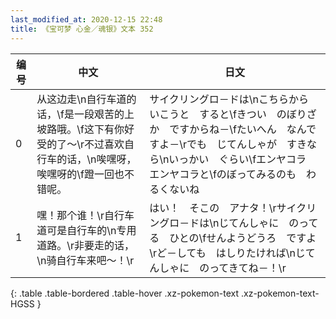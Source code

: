 ```yaml
---
last_modified_at: 2020-12-15 22:48
title: 《宝可梦 心金／魂银》文本 352
---
```

| 编号 | 中文 | 日文 |
| ---- | ---- | ---- |
| 0 | 从这边走\n自行车道的话，\f是一段艰苦的上坡路哦。\f这下有你好受的了～\r不过喜欢自行车的话，\n唉嘿呀，唉嘿呀的\f蹬一回也不错呢。 | サイクリングロ－ドは\nこちらから　いこうと　すると\fきつい　のぼりざか　ですからね－\fたいへん　なんですよ－\rでも　じてんしゃが　すきなら\nいっかい　ぐらい\fエンヤコラ　エンヤコラと\fのぼってみるのも　わるくないね |
| 1 | 嘿！那个谁！\r自行车道可是自行车的\n专用道路。\r非要走的话，\n骑自行车来吧～！\r | はい！　そこの　アナタ！\rサイクリングロ－ドは\nじてんしゃに　のってる　ひとの\fせんようどうろ　ですよ\rど－しても　はしりたければ\nじてんしゃに　のってきてね－！\r |
{: .table .table-bordered .table-hover .xz-pokemon-text .xz-pokemon-text-HGSS }